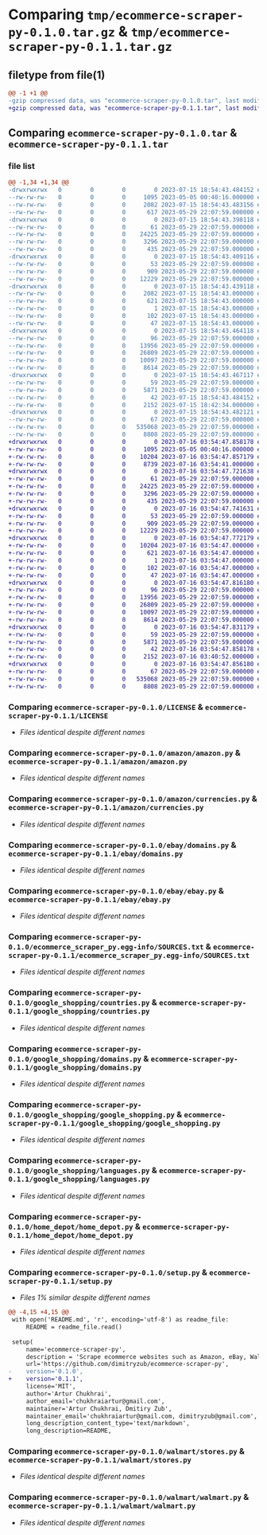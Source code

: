 # Comparing `tmp/ecommerce-scraper-py-0.1.0.tar.gz` & `tmp/ecommerce-scraper-py-0.1.1.tar.gz`

## filetype from file(1)

```diff
@@ -1 +1 @@
-gzip compressed data, was "ecommerce-scraper-py-0.1.0.tar", last modified: Sat Jul 15 18:54:43 2023, max compression
+gzip compressed data, was "ecommerce-scraper-py-0.1.1.tar", last modified: Sun Jul 16 03:54:47 2023, max compression
```

## Comparing `ecommerce-scraper-py-0.1.0.tar` & `ecommerce-scraper-py-0.1.1.tar`

### file list

```diff
@@ -1,34 +1,34 @@
-drwxrwxrwx   0        0        0        0 2023-07-15 18:54:43.484152 ecommerce-scraper-py-0.1.0/
--rw-rw-rw-   0        0        0     1095 2023-05-05 00:40:16.000000 ecommerce-scraper-py-0.1.0/LICENSE
--rw-rw-rw-   0        0        0     2082 2023-07-15 18:54:43.483156 ecommerce-scraper-py-0.1.0/PKG-INFO
--rw-rw-rw-   0        0        0      617 2023-05-29 22:07:59.000000 ecommerce-scraper-py-0.1.0/README.md
-drwxrwxrwx   0        0        0        0 2023-07-15 18:54:43.398118 ecommerce-scraper-py-0.1.0/amazon/
--rw-rw-rw-   0        0        0       61 2023-05-29 22:07:59.000000 ecommerce-scraper-py-0.1.0/amazon/__init__.py
--rw-rw-rw-   0        0        0    24225 2023-05-29 22:07:59.000000 ecommerce-scraper-py-0.1.0/amazon/amazon.py
--rw-rw-rw-   0        0        0     3296 2023-05-29 22:07:59.000000 ecommerce-scraper-py-0.1.0/amazon/currencies.py
--rw-rw-rw-   0        0        0      435 2023-05-29 22:07:59.000000 ecommerce-scraper-py-0.1.0/amazon/languages.py
-drwxrwxrwx   0        0        0        0 2023-07-15 18:54:43.409116 ecommerce-scraper-py-0.1.0/ebay/
--rw-rw-rw-   0        0        0       53 2023-05-29 22:07:59.000000 ecommerce-scraper-py-0.1.0/ebay/__init__.py
--rw-rw-rw-   0        0        0      909 2023-05-29 22:07:59.000000 ecommerce-scraper-py-0.1.0/ebay/domains.py
--rw-rw-rw-   0        0        0    12229 2023-05-29 22:07:59.000000 ecommerce-scraper-py-0.1.0/ebay/ebay.py
-drwxrwxrwx   0        0        0        0 2023-07-15 18:54:43.439118 ecommerce-scraper-py-0.1.0/ecommerce_scraper_py.egg-info/
--rw-rw-rw-   0        0        0     2082 2023-07-15 18:54:43.000000 ecommerce-scraper-py-0.1.0/ecommerce_scraper_py.egg-info/PKG-INFO
--rw-rw-rw-   0        0        0      621 2023-07-15 18:54:43.000000 ecommerce-scraper-py-0.1.0/ecommerce_scraper_py.egg-info/SOURCES.txt
--rw-rw-rw-   0        0        0        1 2023-07-15 18:54:43.000000 ecommerce-scraper-py-0.1.0/ecommerce_scraper_py.egg-info/dependency_links.txt
--rw-rw-rw-   0        0        0      102 2023-07-15 18:54:43.000000 ecommerce-scraper-py-0.1.0/ecommerce_scraper_py.egg-info/requires.txt
--rw-rw-rw-   0        0        0       47 2023-07-15 18:54:43.000000 ecommerce-scraper-py-0.1.0/ecommerce_scraper_py.egg-info/top_level.txt
-drwxrwxrwx   0        0        0        0 2023-07-15 18:54:43.464118 ecommerce-scraper-py-0.1.0/google_shopping/
--rw-rw-rw-   0        0        0       96 2023-05-29 22:07:59.000000 ecommerce-scraper-py-0.1.0/google_shopping/__init__.py
--rw-rw-rw-   0        0        0    13956 2023-05-29 22:07:59.000000 ecommerce-scraper-py-0.1.0/google_shopping/countries.py
--rw-rw-rw-   0        0        0    26809 2023-05-29 22:07:59.000000 ecommerce-scraper-py-0.1.0/google_shopping/domains.py
--rw-rw-rw-   0        0        0    10097 2023-05-29 22:07:59.000000 ecommerce-scraper-py-0.1.0/google_shopping/google_shopping.py
--rw-rw-rw-   0        0        0     8614 2023-05-29 22:07:59.000000 ecommerce-scraper-py-0.1.0/google_shopping/languages.py
-drwxrwxrwx   0        0        0        0 2023-07-15 18:54:43.467117 ecommerce-scraper-py-0.1.0/home_depot/
--rw-rw-rw-   0        0        0       59 2023-05-29 22:07:59.000000 ecommerce-scraper-py-0.1.0/home_depot/__init__.py
--rw-rw-rw-   0        0        0     5871 2023-05-29 22:07:59.000000 ecommerce-scraper-py-0.1.0/home_depot/home_depot.py
--rw-rw-rw-   0        0        0       42 2023-07-15 18:54:43.484152 ecommerce-scraper-py-0.1.0/setup.cfg
--rw-rw-rw-   0        0        0     2152 2023-07-15 18:42:34.000000 ecommerce-scraper-py-0.1.0/setup.py
-drwxrwxrwx   0        0        0        0 2023-07-15 18:54:43.482121 ecommerce-scraper-py-0.1.0/walmart/
--rw-rw-rw-   0        0        0       67 2023-05-29 22:07:59.000000 ecommerce-scraper-py-0.1.0/walmart/__init__.py
--rw-rw-rw-   0        0        0   535068 2023-05-29 22:07:59.000000 ecommerce-scraper-py-0.1.0/walmart/stores.py
--rw-rw-rw-   0        0        0     8808 2023-05-29 22:07:59.000000 ecommerce-scraper-py-0.1.0/walmart/walmart.py
+drwxrwxrwx   0        0        0        0 2023-07-16 03:54:47.858178 ecommerce-scraper-py-0.1.1/
+-rw-rw-rw-   0        0        0     1095 2023-05-05 00:40:16.000000 ecommerce-scraper-py-0.1.1/LICENSE
+-rw-rw-rw-   0        0        0    10204 2023-07-16 03:54:47.857179 ecommerce-scraper-py-0.1.1/PKG-INFO
+-rw-rw-rw-   0        0        0     8739 2023-07-16 03:54:41.000000 ecommerce-scraper-py-0.1.1/README.md
+drwxrwxrwx   0        0        0        0 2023-07-16 03:54:47.721638 ecommerce-scraper-py-0.1.1/amazon/
+-rw-rw-rw-   0        0        0       61 2023-05-29 22:07:59.000000 ecommerce-scraper-py-0.1.1/amazon/__init__.py
+-rw-rw-rw-   0        0        0    24225 2023-05-29 22:07:59.000000 ecommerce-scraper-py-0.1.1/amazon/amazon.py
+-rw-rw-rw-   0        0        0     3296 2023-05-29 22:07:59.000000 ecommerce-scraper-py-0.1.1/amazon/currencies.py
+-rw-rw-rw-   0        0        0      435 2023-05-29 22:07:59.000000 ecommerce-scraper-py-0.1.1/amazon/languages.py
+drwxrwxrwx   0        0        0        0 2023-07-16 03:54:47.741631 ecommerce-scraper-py-0.1.1/ebay/
+-rw-rw-rw-   0        0        0       53 2023-05-29 22:07:59.000000 ecommerce-scraper-py-0.1.1/ebay/__init__.py
+-rw-rw-rw-   0        0        0      909 2023-05-29 22:07:59.000000 ecommerce-scraper-py-0.1.1/ebay/domains.py
+-rw-rw-rw-   0        0        0    12229 2023-05-29 22:07:59.000000 ecommerce-scraper-py-0.1.1/ebay/ebay.py
+drwxrwxrwx   0        0        0        0 2023-07-16 03:54:47.772179 ecommerce-scraper-py-0.1.1/ecommerce_scraper_py.egg-info/
+-rw-rw-rw-   0        0        0    10204 2023-07-16 03:54:47.000000 ecommerce-scraper-py-0.1.1/ecommerce_scraper_py.egg-info/PKG-INFO
+-rw-rw-rw-   0        0        0      621 2023-07-16 03:54:47.000000 ecommerce-scraper-py-0.1.1/ecommerce_scraper_py.egg-info/SOURCES.txt
+-rw-rw-rw-   0        0        0        1 2023-07-16 03:54:47.000000 ecommerce-scraper-py-0.1.1/ecommerce_scraper_py.egg-info/dependency_links.txt
+-rw-rw-rw-   0        0        0      102 2023-07-16 03:54:47.000000 ecommerce-scraper-py-0.1.1/ecommerce_scraper_py.egg-info/requires.txt
+-rw-rw-rw-   0        0        0       47 2023-07-16 03:54:47.000000 ecommerce-scraper-py-0.1.1/ecommerce_scraper_py.egg-info/top_level.txt
+drwxrwxrwx   0        0        0        0 2023-07-16 03:54:47.816180 ecommerce-scraper-py-0.1.1/google_shopping/
+-rw-rw-rw-   0        0        0       96 2023-05-29 22:07:59.000000 ecommerce-scraper-py-0.1.1/google_shopping/__init__.py
+-rw-rw-rw-   0        0        0    13956 2023-05-29 22:07:59.000000 ecommerce-scraper-py-0.1.1/google_shopping/countries.py
+-rw-rw-rw-   0        0        0    26809 2023-05-29 22:07:59.000000 ecommerce-scraper-py-0.1.1/google_shopping/domains.py
+-rw-rw-rw-   0        0        0    10097 2023-05-29 22:07:59.000000 ecommerce-scraper-py-0.1.1/google_shopping/google_shopping.py
+-rw-rw-rw-   0        0        0     8614 2023-05-29 22:07:59.000000 ecommerce-scraper-py-0.1.1/google_shopping/languages.py
+drwxrwxrwx   0        0        0        0 2023-07-16 03:54:47.831179 ecommerce-scraper-py-0.1.1/home_depot/
+-rw-rw-rw-   0        0        0       59 2023-05-29 22:07:59.000000 ecommerce-scraper-py-0.1.1/home_depot/__init__.py
+-rw-rw-rw-   0        0        0     5871 2023-05-29 22:07:59.000000 ecommerce-scraper-py-0.1.1/home_depot/home_depot.py
+-rw-rw-rw-   0        0        0       42 2023-07-16 03:54:47.858178 ecommerce-scraper-py-0.1.1/setup.cfg
+-rw-rw-rw-   0        0        0     2152 2023-07-16 03:40:52.000000 ecommerce-scraper-py-0.1.1/setup.py
+drwxrwxrwx   0        0        0        0 2023-07-16 03:54:47.856180 ecommerce-scraper-py-0.1.1/walmart/
+-rw-rw-rw-   0        0        0       67 2023-05-29 22:07:59.000000 ecommerce-scraper-py-0.1.1/walmart/__init__.py
+-rw-rw-rw-   0        0        0   535068 2023-05-29 22:07:59.000000 ecommerce-scraper-py-0.1.1/walmart/stores.py
+-rw-rw-rw-   0        0        0     8808 2023-05-29 22:07:59.000000 ecommerce-scraper-py-0.1.1/walmart/walmart.py
```

### Comparing `ecommerce-scraper-py-0.1.0/LICENSE` & `ecommerce-scraper-py-0.1.1/LICENSE`

 * *Files identical despite different names*

### Comparing `ecommerce-scraper-py-0.1.0/amazon/amazon.py` & `ecommerce-scraper-py-0.1.1/amazon/amazon.py`

 * *Files identical despite different names*

### Comparing `ecommerce-scraper-py-0.1.0/amazon/currencies.py` & `ecommerce-scraper-py-0.1.1/amazon/currencies.py`

 * *Files identical despite different names*

### Comparing `ecommerce-scraper-py-0.1.0/ebay/domains.py` & `ecommerce-scraper-py-0.1.1/ebay/domains.py`

 * *Files identical despite different names*

### Comparing `ecommerce-scraper-py-0.1.0/ebay/ebay.py` & `ecommerce-scraper-py-0.1.1/ebay/ebay.py`

 * *Files identical despite different names*

### Comparing `ecommerce-scraper-py-0.1.0/ecommerce_scraper_py.egg-info/SOURCES.txt` & `ecommerce-scraper-py-0.1.1/ecommerce_scraper_py.egg-info/SOURCES.txt`

 * *Files identical despite different names*

### Comparing `ecommerce-scraper-py-0.1.0/google_shopping/countries.py` & `ecommerce-scraper-py-0.1.1/google_shopping/countries.py`

 * *Files identical despite different names*

### Comparing `ecommerce-scraper-py-0.1.0/google_shopping/domains.py` & `ecommerce-scraper-py-0.1.1/google_shopping/domains.py`

 * *Files identical despite different names*

### Comparing `ecommerce-scraper-py-0.1.0/google_shopping/google_shopping.py` & `ecommerce-scraper-py-0.1.1/google_shopping/google_shopping.py`

 * *Files identical despite different names*

### Comparing `ecommerce-scraper-py-0.1.0/google_shopping/languages.py` & `ecommerce-scraper-py-0.1.1/google_shopping/languages.py`

 * *Files identical despite different names*

### Comparing `ecommerce-scraper-py-0.1.0/home_depot/home_depot.py` & `ecommerce-scraper-py-0.1.1/home_depot/home_depot.py`

 * *Files identical despite different names*

### Comparing `ecommerce-scraper-py-0.1.0/setup.py` & `ecommerce-scraper-py-0.1.1/setup.py`

 * *Files 1% similar despite different names*

```diff
@@ -4,15 +4,15 @@
 with open('README.md', 'r', encoding='utf-8') as readme_file:
     README = readme_file.read()
 
 setup(
     name='ecommerce-scraper-py',
     description = 'Scrape ecommerce websites such as Amazon, eBay, Walmart, Home Depot, Google Shopping from a single module in Python🐍',
     url='https://github.com/dimitryzub/ecommerce-scraper-py',
-    version='0.1.0',
+    version='0.1.1',
     license='MIT',
     author='Artur Chukhrai',
     author_email='chukhraiartur@gmail.com',
     maintainer='Artur Chukhrai, Dmitiry Zub',
     maintainer_email='chukhraiartur@gmail.com, dimitryzub@gmail.com',
     long_description_content_type='text/markdown',
     long_description=README,
```

### Comparing `ecommerce-scraper-py-0.1.0/walmart/stores.py` & `ecommerce-scraper-py-0.1.1/walmart/stores.py`

 * *Files identical despite different names*

### Comparing `ecommerce-scraper-py-0.1.0/walmart/walmart.py` & `ecommerce-scraper-py-0.1.1/walmart/walmart.py`

 * *Files identical despite different names*

